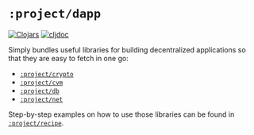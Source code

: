 # `:project/dapp`

[![Clojars](https://img.shields.io/clojars/v/world.convex/dapp.clj.svg)](https://clojars.org/world.convex/dapp.clj)
[![cljdoc](https://cljdoc.org/badge/world.convex/dapp.clj)](https://cljdoc.org/d/world.convex/dapp.clj/CURRENT)

Simply bundles useful libraries for building decentralized applications so that they are easy to fetch in one go:

- [`:project/crypto`](../crypto)
- [`:project/cvm`](../cvm)
- [`:project/db`](../db)
- [`:project/net`](../net)

Step-by-step examples on how to use those libraries can be found in [`:project/recipe`](../recipe).
